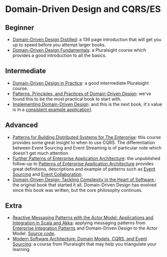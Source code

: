 # Domain-Driven Design and CQRS/ES

## Beginner

*  [Domain-Driven Design Distilled](https://www.pearsonhighered.com/program/Vernon-Domain-Driven-Design-Distilled/PGM332632.html): a 136 page introduction that will get you up to speed before you attempt larger books.
* [Domain-Driven Design Fundamentals](http://app.pluralsight.com/courses/domain-driven-design-fundamentals): a Pluralsight course which provides a good introduction to all the basics.

## Intermediate

- [Domain-Driven Design in Practice](http://app.pluralsight.com/courses/domain-driven-design-in-practice): a good intermediate Pluralsight course.
- [Patterns, Principles, and Practices of Domain-Driven Design](https://www.amazon.com/Patterns-Principles-Practices-Domain-Driven-Design/dp/1118714709/): we've found this to be the most practical book to start with.
- [Implementing Domain-Driven Design](https://www.amazon.com/Implementing-Domain-Driven-Design-Vaughn-Vernon/dp/0321834577/): and this is the next book, it's value is in a [consistent example application](https://github.com/VaughnVernon)].

## Advanced

* [Patterns for Building Distributed Systems for The Enterprise](http://app.pluralsight.com/courses/cqrs-theory-practice): this course provides some great insight to when to use CQRS. The differentiation between Event Sourcing and Event Streaming is of particular note which doesn't get much attention.
* [Further Patterns of Enterprise Application Architecture](https://martinfowler.com/eaaDev/): the unpublished follow-up to [Patterns of Enterprise Application Architecture](https://www.martinfowler.com/books/eaa.html) provides great definitions, descriptions and example of patterns such as [Event Sourcing](https://martinfowler.com/eaaDev/EventSourcing.html) and [Event Collaboration](https://martinfowler.com/eaaDev/EventCollaboration.html).
* [Domain-Driven Design: Tackling Complexity in the Heart of Software ](https://www.amazon.com/Domain-Driven-Design-Tackling-Complexity-Software/dp/0321125215/ref=sr_1_1?ie=UTF8&qid=1483724561&sr=8-1&keywords=domain-driven+design): the original book that started it all. Domain-Driven Design has evolved since this book was written, but the core philosophy continues.

## Extra

* [Reactive Messaging Patterns with the Actor Model: Applications and Integration in Scala and Akka](https://www.amazon.com/Reactive-Messaging-Patterns-Actor-Model/dp/0133846830/): applying messaging patterns from [Enterprise Integration Patterns](http://www.enterpriseintegrationpatterns.com/index.html) and Domain-Driven Design to the Actor Model. [Source code](https://github.com/VaughnVernon/ReactiveMessagingPatterns_ActorModel).
* [Modern Software Architecture: Domain Models, CQRS, and Event Sourcing](http://app.pluralsight.com/courses/modern-software-architecture-domain-models-cqrs-event-sourcing): a course from Pluralsight that may help you triangulate your learning.
